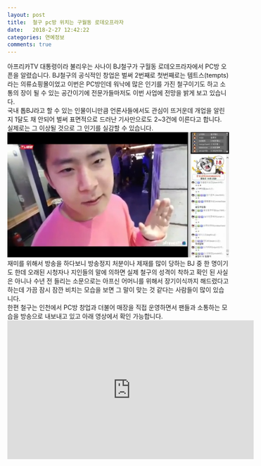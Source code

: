 ```yaml
---
layout: post
title:  철구 pc방 위치는 구월동 로데오프라자
date:   2018-2-27 12:42:22
categories: 연예정보
comments: true
---
```



<p>아프리카TV 대통령이라 불리우는 사나이 BJ철구가&nbsp;구월동 로데오프라자에서 PC방 오픈을 알렸습니다. BJ철구의 공식적인 창업은 벌써 2번째로 첫번째로는&nbsp;템트스(tempts)라는 의류쇼핑몰이었고 이번은 PC방인데 워낙에 많은 인기를 가진 철구이기도 하고 소통의 장이 될 수 있는 공간이기에 전문가들마저도 이번 사업에 전망을 밝게 보고 있습니다.<br>국내 톱BJ라고 할 수 있는 인물이니만큼 언론사들에서도 관심이 뜨거운데 개업을 알린지 1달도 채 안되어 벌써 표면적으로 드러난 기사만으로도 2~3건에 이른다고 합니다. 실제로는 그 이상될 것으로 그 인기를 실감할 수 있습니다.<br><img class="image" src="/images/034959.jpg" alt=""/><br>재미를 위해서 방송을 하다보니 방송정지 처분이나 제재를 많이 당하는 BJ 중 한 명이기도 한데 오래된 시청자나 지인들의 말에 의하면 실제 철구의 성격이 착하고 확인 된 사실은 아니나 수년 전 들리는 소문으로는 아프신 어머니를 위해서 장기이식까지 해드렸다고 하는데 가끔 잠시 잠깐 비치는 모습을 보면 그 말이 맞는 것 같다는 사람들이 많이 있습니다.<br>한편 철구는 인천에서 PC방 창업과 더불어 매장을 직접 운영하면서 팬들과 소통하는 모습을 방송으로 내보내고 있고 아래 영상에서 확인 가능합니다.<br><iframe width="560" height="315" src="https://www.youtube.com/embed/BHkfCGN3HKU" frameborder="0" allowfullscreen="allowfullscreen"></iframe></p>
<p><br></p>